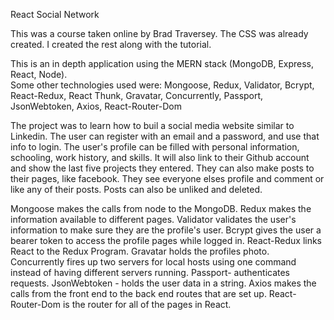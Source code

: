 React Social Network

This was a course taken online by Brad Traversey.  The CSS was already created.  I created the rest along with the tutorial.

This is an in depth application using the MERN stack (MongoDB, Express, React, Node).  
Some other technologies used were: Mongoose, Redux, Validator, Bcrypt, React-Redux, React Thunk, Gravatar, Concurrently, Passport, JsonWebtoken, Axios, React-Router-Dom

The project was to learn how to buil a social media website similar to Linkedin. The user can register with an email and a password, and use that info to login.  The user's profile can be filled with personal information, schooling, work history, and skills. It will also link to their Github account and show the last five projects they entered.  They can also make posts to their pages, like facebook.  They see everyone elses profile and comment or like any of their posts. Posts can also be unliked and deleted.

Mongoose makes the calls from node to the MongoDB.
Redux makes the information available to different pages.
Validator validates the user's information to make sure they are the profile's user.
Bcrypt gives the user a bearer token to access the profile pages while logged in.
React-Redux links React to the Redux Program. 
Gravatar holds the profiles photo.
Concurrently fires up two servers for local hosts using one command instead of having different servers running.
Passport- authenticates requests.
JsonWebtoken - holds the user data in a string.
Axios makes the calls from the front end to the back end routes that are set up.
React-Router-Dom is the router for all of the pages in React.

